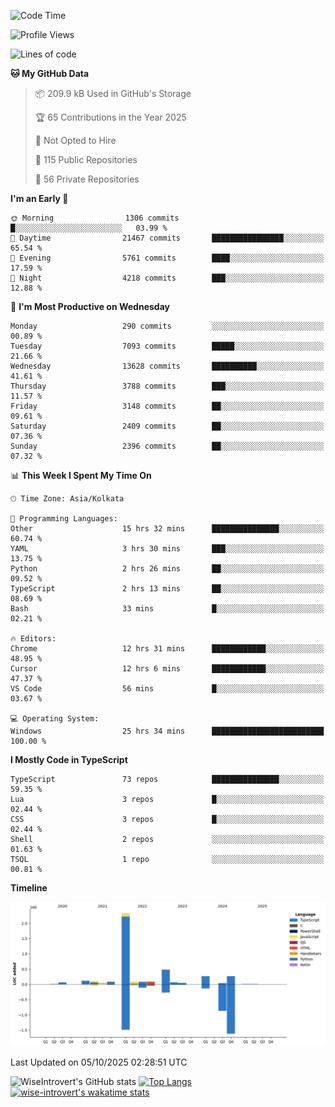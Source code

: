 <!--START_SECTION:waka-->
![Code Time](http://img.shields.io/badge/Code%20Time-4%2C351%20hrs%209%20mins-blue)

![Profile Views](http://img.shields.io/badge/Profile%20Views-0-blue)

![Lines of code](https://img.shields.io/badge/From%20Hello%20World%20I%27ve%20Written-4.2%20million%20lines%20of%20code-blue)

**🐱 My GitHub Data** 

> 📦 209.9 kB Used in GitHub's Storage 
 > 
> 🏆 65 Contributions in the Year 2025
 > 
> 🚫 Not Opted to Hire
 > 
> 📜 115 Public Repositories 
 > 
> 🔑 56 Private Repositories 
 > 
**I'm an Early 🐤** 

```text
🌞 Morning                1306 commits        █░░░░░░░░░░░░░░░░░░░░░░░░   03.99 % 
🌆 Daytime                21467 commits       ████████████████░░░░░░░░░   65.54 % 
🌃 Evening                5761 commits        ████░░░░░░░░░░░░░░░░░░░░░   17.59 % 
🌙 Night                  4218 commits        ███░░░░░░░░░░░░░░░░░░░░░░   12.88 % 
```
📅 **I'm Most Productive on Wednesday** 

```text
Monday                   290 commits         ░░░░░░░░░░░░░░░░░░░░░░░░░   00.89 % 
Tuesday                  7093 commits        █████░░░░░░░░░░░░░░░░░░░░   21.66 % 
Wednesday                13628 commits       ██████████░░░░░░░░░░░░░░░   41.61 % 
Thursday                 3788 commits        ███░░░░░░░░░░░░░░░░░░░░░░   11.57 % 
Friday                   3148 commits        ██░░░░░░░░░░░░░░░░░░░░░░░   09.61 % 
Saturday                 2409 commits        ██░░░░░░░░░░░░░░░░░░░░░░░   07.36 % 
Sunday                   2396 commits        ██░░░░░░░░░░░░░░░░░░░░░░░   07.32 % 
```


📊 **This Week I Spent My Time On** 

```text
🕑︎ Time Zone: Asia/Kolkata

💬 Programming Languages: 
Other                    15 hrs 32 mins      ███████████████░░░░░░░░░░   60.74 % 
YAML                     3 hrs 30 mins       ███░░░░░░░░░░░░░░░░░░░░░░   13.75 % 
Python                   2 hrs 26 mins       ██░░░░░░░░░░░░░░░░░░░░░░░   09.52 % 
TypeScript               2 hrs 13 mins       ██░░░░░░░░░░░░░░░░░░░░░░░   08.69 % 
Bash                     33 mins             █░░░░░░░░░░░░░░░░░░░░░░░░   02.21 % 

🔥 Editors: 
Chrome                   12 hrs 31 mins      ████████████░░░░░░░░░░░░░   48.95 % 
Cursor                   12 hrs 6 mins       ████████████░░░░░░░░░░░░░   47.37 % 
VS Code                  56 mins             █░░░░░░░░░░░░░░░░░░░░░░░░   03.67 % 

💻 Operating System: 
Windows                  25 hrs 34 mins      █████████████████████████   100.00 % 
```

**I Mostly Code in TypeScript** 

```text
TypeScript               73 repos            ███████████████░░░░░░░░░░   59.35 % 
Lua                      3 repos             █░░░░░░░░░░░░░░░░░░░░░░░░   02.44 % 
CSS                      3 repos             █░░░░░░░░░░░░░░░░░░░░░░░░   02.44 % 
Shell                    2 repos             ░░░░░░░░░░░░░░░░░░░░░░░░░   01.63 % 
TSQL                     1 repo              ░░░░░░░░░░░░░░░░░░░░░░░░░   00.81 % 
```



**Timeline**

![Lines of Code chart](https://raw.githubusercontent.com/wise-introvert/wise-introvert/master/assets/bar_graph.png)


 Last Updated on 05/10/2025 02:28:51 UTC
<!--END_SECTION:waka-->

![WiseIntrovert's GitHub stats](https://github-readme-stats.vercel.app/api?username=wise-introvert&count_private=true&show_icons=true)
[![Top Langs](https://github-readme-stats.vercel.app/api/top-langs/?username=wise-introvert&langs_count=10)](https://github.com/anuraghazra/github-readme-stats)
[![wise-introvert's wakatime stats](https://github-readme-stats.vercel.app/api/wakatime?username=wiseintrovert)](https://github.com/anuraghazra/github-readme-stats)
